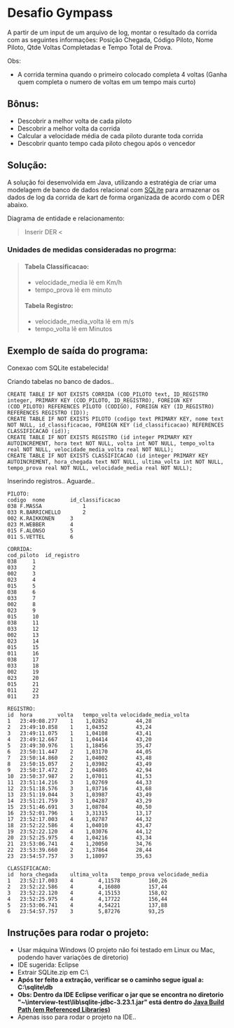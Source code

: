 Desafio Gympass
===============

A partir de um input de um arquivo de log, montar o resultado da corrida com as seguintes informações: 
Posição Chegada, Código Piloto, Nome Piloto, Qtde Voltas Completadas e Tempo Total de Prova.

Obs:
* A corrida termina quando o primeiro colocado completa 4 voltas
  (Ganha quem completa o numero de voltas em um tempo mais curto)
  
 Bônus:
 ------
 * Descobrir a melhor volta de cada piloto
 * Descobrir a melhor volta da corrida
 * Calcular a velocidade média de cada piloto durante toda corrida
 * Descobrir quanto tempo cada piloto chegou após o vencedor

Solução:
--------

A solução foi desenvolvida em Java, utilizando a estratégia de criar uma modelagem de banco de dados relacional com [SQLite](http://www.sqlitetutorial.net/sqlite-java/) para armazenar os dados de log da corrida de kart de forma organizada de acordo com o DER abaixo.

Diagrama de entidade e relacionamento:

> Inserir DER <


### Unidades de medidas consideradas no progrma: 
> #### Tabela Classificacao:
> * velocidade_media lê em Km/h
> * tempo_prova lê em minuto
> #### Tabela Registro:
> * velocidade_media_volta lê em m/s
> * tempo_volta lê em Minutos  

Exemplo de saída do programa:
-----------------------------

Conexao com SQLite estabelecida!

Criando tabelas no banco de dados..
```
CREATE TABLE IF NOT EXISTS CORRIDA (COD_PILOTO text, ID_REGISTRO integer, PRIMARY KEY (COD_PILOTO, ID_REGISTRO), FOREIGN KEY (COD_PILOTO) REFERENCES PILOTO (CODIGO), FOREIGN KEY (ID_REGISTRO) REFERENCES REGISTRO (ID));
CREATE TABLE IF NOT EXISTS PILOTO (codigo text PRIMARY KEY, nome text NOT NULL, id_classificacao, FOREIGN KEY (id_classificacao) REFERENCES CLASSIFICACAO (id));
CREATE TABLE IF NOT EXISTS REGISTRO (id integer PRIMARY KEY AUTOINCREMENT, hora text NOT NULL, volta int NOT NULL, tempo_volta real NOT NULL, velocidade_media_volta real NOT NULL);
CREATE TABLE IF NOT EXISTS CLASSIFICACAO (id integer PRIMARY KEY AUTOINCREMENT, hora_chegada text NOT NULL, ultima_volta int NOT NULL, tempo_prova real NOT NULL, velocidade_media real NOT NULL);
```

Inserindo registros.. Aguarde..

```
PILOTO:
codigo	nome		id_classificacao
038	F.MASSA	  	        1
033	R.BARRICHELLO		2
002	K.RAIKKONEN		3
023	M.WEBBER		4
015	F.ALONSO		5
011	S.VETTEL		6
```

```
CORRIDA:
cod_piloto	id_registro
038		1
033		2
002		3
023		4
015		5
038		6
033		7
002		8
023		9
015		10
038		11
033		12
002		13
023		14
015		15
011		16
038		17
033		18
002		19
023		20
015		21
011		22
011		23
```

```
REGISTRO:
id	hora		volta	tempo_volta	velocidade_media_volta
1	23:49:08.277	1	 1,02852		 44,28
2	23:49:10.858	1	 1,04352		 43,24
3	23:49:11.075	1	 1,04108		 43,41
4	23:49:12.667	1	 1,04414		 43,20
5	23:49:30.976	1	 1,18456		 35,47
6	23:50:11.447	2	 1,03170		 44,05
7	23:50:14.860	2	 1,04002		 43,48
8	23:50:15.057	2	 1,03982		 43,49
9	23:50:17.472	2	 1,04805		 42,94
10	23:50:37.987	2	 1,07011		 41,53
11	23:51:14.216	3	 1,02769		 44,33
12	23:51:18.576	3	 1,03716		 43,68
13	23:51:19.044	3	 1,03987		 43,49
14	23:51:21.759	3	 1,04287		 43,29
15	23:51:46.691	3	 1,08704		 40,50
16	23:52:01.796	1	 3,31315		 13,17
17	23:52:17.003	4	 1,02787		 44,32
18	23:52:22.586	4	 1,04010		 43,47
19	23:52:22.120	4	 1,03076		 44,12
20	23:52:25.975	4	 1,04216		 43,34
21	23:53:06.741	4	 1,20050		 34,76
22	23:53:39.660	2	 1,37864		 28,44
23	23:54:57.757	3	 1,18097		 35,63
```

```
CLASSIFICACAO:
id	hora_chegada	ultima_volta	tempo_prova	velocidade_media
1	23:52:17.003	4		 4,11578		 160,26
2	23:52:22.586	4		 4,16080		 157,44
3	23:52:22.120	4		 4,15153		 158,02
4	23:52:25.975	4		 4,17722		 156,44
5	23:53:06.741	4		 4,54221		 137,88
6	23:54:57.757	3		 5,87276		 93,25

```

Instruções para rodar o projeto:
--------------------------------

* Usar máquina Windows (O projeto não foi testado em Linux ou Mac, podendo haver variações de diretorio)
* IDE sugerida: Eclipse
* Extrair SQLite.zip em C:\
* **Após ter feito a extração, verificar se o caminho segue igual a: C:\sqlite\db**
* **Obs: Dentro da IDE Eclipse verificar o jar que se encontra no diretorio "~\interview-test\lib\sqlite-jdbc-3.23.1.jar" está dentro do [Java Build Path (em Referenced Libraries)](https://pt.wikihow.com/Adicionar-JARs-nos-Caminhos-de-Acesso-de-Projeto-em-Eclipse-(Java))**
* Apenas isso para rodar o projeto na IDE..
